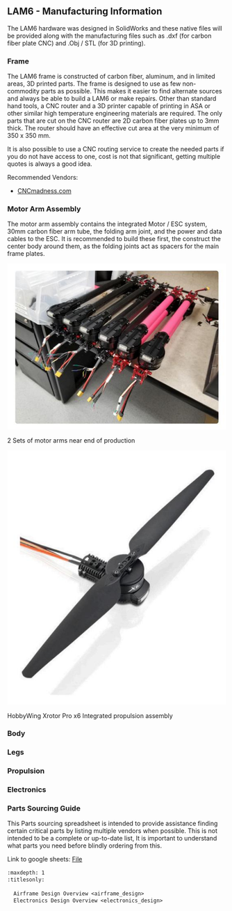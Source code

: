 ## LAM6 - Manufacturing Information

The LAM6 hardware was designed in SolidWorks and these native files will be provided along
with the manufacturing files such as .dxf (for carbon fiber plate CNC) and .Obj / STL (for 3D
printing).

### Frame

The LAM6 frame is constructed of carbon fiber, aluminum, and in limited areas, 3D printed parts.
The frame is designed to use as few non-commodity parts as possible. This makes it easier to
find alternate sources and always be able to build a LAM6 or make repairs. Other than standard
hand tools, a CNC router and a 3D printer capable of printing in ASA or other similar high
temperature engineering materials are required. The only parts that are cut on the CNC router
are 2D carbon fiber plates up to 3mm thick. The router should have an effective cut area at the
very minimum of 350 x 350 mm.

It is also possible to use a CNC routing service to create the needed parts if you do not
have access to one, cost is not that significant, getting multiple quotes is always a good
idea.

Recommended Vendors:
  - [CNCmadness.com](https://cncmadness.com/services/cnc-machining/)

### Motor Arm Assembly

The motor arm assembly contains the integrated Motor / ESC system, 30mm carbon fiber arm
tube, the folding arm joint, and the power and data cables to the ESC. It is recommended to
build these first, the construct the center body around them, as the folding joints act as spacers
for the main frame plates.

![](../../images/lam6_manuf_info/_page_1_Picture_0.jpeg)

2 Sets of motor arms near end of production

![](../../images/lam6_manuf_info/_page_1_Picture_2.jpeg)

HobbyWing Xrotor Pro x6 Integrated propulsion assembly

### Body

### Legs

### Propulsion

### Electronics

### Parts Sourcing Guide

This Parts sourcing spreadsheet is intended to provide assistance finding certain critical
parts by listing multiple vendors when possible. This is not intended to be a complete or up-to-date list, It is important to understand what parts you need before blindly ordering
from this.

Link to google sheets: [File](https://docs.google.com/spreadsheets/d/1RQ2mvHIuNIZrp1jTcvHSAKMhwLwLN2pArzVKuHPfZEI/edit?usp=sharing)


```{toctree}
:maxdepth: 1
:titlesonly:

  Airframe Design Overview <airframe_design>
  Electronics Design Overview <electronics_design>